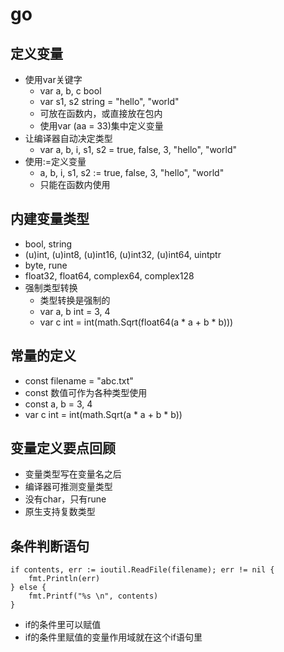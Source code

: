 # go

## 定义变量

* 使用var关键字 
    * var a, b, c bool
    * var s1, s2 string = "hello", "world" 
    * 可放在函数内，或直接放在包内
    * 使用var (aa = 33)集中定义变量
* 让编译器自动决定类型
    * var a, b, i, s1, s2 = true, false, 3, "hello", "world"
* 使用:=定义变量
    * a, b, i, s1, s2 := true, false, 3, "hello", "world"  
    * 只能在函数内使用
    
## 内建变量类型
* bool, string
* (u)int, (u)int8, (u)int16, (u)int32, (u)int64, uintptr
* byte, rune
* float32, float64, complex64, complex128
* 强制类型转换
    * 类型转换是强制的
    * var a, b int = 3, 4
    * var c int = int(math.Sqrt(float64(a * a + b * b)))
    
## 常量的定义
* const filename = "abc.txt"
* const 数值可作为各种类型使用
* const a, b = 3, 4
* var c int = int(math.Sqrt(a * a + b * b))

## 变量定义要点回顾
* 变量类型写在变量名之后
* 编译器可推测变量类型
* 没有char，只有rune
* 原生支持复数类型

## 条件判断语句
```
if contents, err := ioutil.ReadFile(filename); err != nil {
    fmt.Println(err)
} else {
    fmt.Printf("%s \n", contents)
}
```
* if的条件里可以赋值
* if的条件里赋值的变量作用域就在这个if语句里